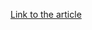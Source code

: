 [Link to the article](https://bi-zone.medium.com/scaly-wolfs-new-loader-the-right-tool-for-the-wrong-job-0b36d4c20c88)
